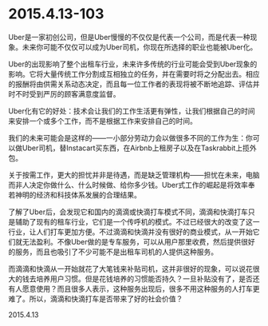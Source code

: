 2015.4.13-103
=============
Uber是一家初创公司，但是Uber慢慢的不仅仅是代表一个公司，而是代表一种现象。未来你可能不仅仅可以成为Uber司机，你现在所选择的职业也能被Uber化。

Uber的出现影响了整个出租车行业，未来许多传统的行业可能会受到Uber现象的影响。它将大量传统工作分割成互相独立的任务，并在需要时将之分配出去。相应的报酬将由供需关系动态决定，而且每一位工作者的表现将被不断地追踪、评估并时不时受到严厉的顾客满意度监督。

Uber化有它的好处：技术会让我们的工作生活更有弹性，让我们根据自己的时间来安排一个或多个工作，而不是根据工作来安排自己的时间。

我们的未来可能会是这样的——一小部分劳动力会以做很多不同的工作为生：你可以做Uber司机，替Instacart买东西，在Airbnb上租房子以及在Taskrabbit上揽外包。

关于按需工作，更大的担忧并非是待遇，而是缺乏管理机构——担忧在未来，电脑而非人决定你做什么、什么时候做、给你多少钱。Uber式工作的崛起是将效率奉若神明的经济和科技体系发展的合理结果。

了解了Uber后，会发现它和国内的滴滴或快滴打车模式不同，滴滴和快滴打车只是辅助了现有的租车行业，它们是一个传呼机的模式。不过已经很大的改变了这一行业，让人们打车更加方便。不过滴滴和快滴并没有很好的商业模式，从一开始它们就无法盈利。不像Uber做的是专车服务，可以从用户那里收费，然后提供很好的服务，而且也吸引了不少可能不是出租车司机的人提供这种服务。

而滴滴和快滴从一开始就花了大笔钱来补贴司机，这并非很好的现象，可以说花很大的钱去培养用户习惯。但是花钱培养的习惯能否持久？一旦补贴没有了，是否还有人愿意使用？而且很多人表示，这种服务出现后，很多不用这种服务的人打车更难了。所以，滴滴和快滴打车是否带来了好的社会价值？

2015.4.13